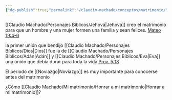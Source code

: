 ```yaml
---
{"dg-publish":true,"permalink":"/claudio-machado/conceptos/matrimonio/"}
---
```



[[Claudio Machado/Personajes Bíblicos/Jehová\|Jehová]] creo el matrimonio para que un hombre y una mujer formen una familia y sean felices. [Mateo 19:4-6](https://wol.jw.org/es/wol/bc/r4/lp-s/2025241/20/0)

la primer unión que bendijo [[Claudio Machado/Personajes Bíblicos/Dios\|Dios]] fue la de [[Claudio Machado/Personajes Bíblicos/Adán\|Adán]] y [[Claudio Machado/Personajes Bíblicos/Eva\|Eva]] una unión que debía durar para toda la vida [Prov. 5:18](https://wol.jw.org/es/wol/bc/r4/lp-s/2025241/3/0) 

El periodo de [[Noviazgo\|Noviazgo]] es muy importante para conocerse antes del matrimonio 


¿Cómo [[Claudio Machado/Mi matrimonio/Honrar a mi matrimonio\|Honrar a mi matrimonio]]?
